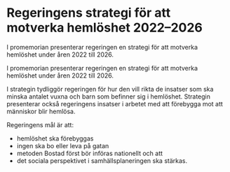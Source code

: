# Regeringens strategi för att motverka hemlöshet 2022–2026

I promemorian presenterar regeringen en strategi för att motverka hemlöshet under åren 2022 till 2026.

I promemorian presenterar regeringen en strategi för att motverka hemlöshet under åren 2022 till 2026.

I strategin tydliggör regeringen för hur den vill rikta de insatser som ska minska antalet vuxna och barn som befinner sig i hemlöshet. Strategin presenterar också regeringens insatser i arbetet med att förebygga mot att människor blir hemlösa.

Regeringens mål är att:

* hemlöshet ska förebyggas
* ingen ska bo eller leva på gatan
* metoden Bostad först bör införas nationellt och att
* det sociala perspektivet i samhällsplaneringen ska stärkas.
